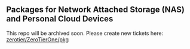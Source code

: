 ## Packages for Network Attached Storage (NAS) and Personal Cloud Devices

This repo will be archived soon. Please create new tickets here: [zerotier/ZeroTierOne/pkg](https://github.com/zerotier/ZeroTierOne/tree/master/pkg)
